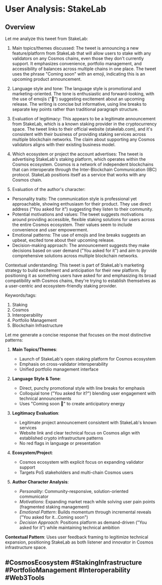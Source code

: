 # User Analysis: StakeLab

## Overview

<think>
Let me analyze this tweet from StakeLab:

1. Main topics/themes discussed:
The tweet is announcing a new feature/platform from StakeLab that will allow users to stake with any validators on any Cosmos chains, even those they don't currently support. It emphasizes convenience, portfolio management, and accessibility of balances across multiple chains in one place. The tweet uses the phrase "Coming soon" with an emoji, indicating this is an upcoming product announcement.

2. Language style and tone:
The language style is promotional and marketing-oriented. The tone is enthusiastic and forward-looking, with the use of emojis ("👀") suggesting excitement about an upcoming release. The writing is concise but informative, using line breaks to separate key points rather than traditional paragraph structure.

3. Evaluation of legitimacy:
This appears to be a legitimate announcement from StakeLab, which is a known staking provider in the cryptocurrency space. The tweet links to their official website (stakelab.com), and it's consistent with their business of providing staking services across multiple blockchain networks. The claim about supporting any Cosmos validators aligns with their existing business model.

4. Which ecosystem or project the account advertises:
The tweet is advertising StakeLab's staking platform, which operates within the Cosmos ecosystem. Cosmos is a network of independent blockchains that can interoperate through the Inter-Blockchain Communication (IBC) protocol. StakeLab positions itself as a service that works with any Cosmos chain.

5. Evaluation of the author's character:
- Personality traits: The communication style is professional yet approachable, showing enthusiasm for their product. They use direct address ("You asked for it") suggesting they listen to their community.
- Potential motivations and values: The tweet suggests motivations around providing accessible, flexible staking solutions for users across the entire Cosmos ecosystem. Their values seem to include convenience and user empowerment.
- Emotional patterns: The use of emojis and line breaks suggests an upbeat, excited tone about their upcoming release.
- Decision-making approach: The announcement suggests they make decisions based on user demand ("You asked for it") and aim to provide comprehensive solutions across multiple blockchain networks.

Contextual understanding: This tweet is part of StakeLab's marketing strategy to build excitement and anticipation for their new platform. By positioning it as something users have asked for and emphasizing its broad compatibility with Cosmos chains, they're trying to establish themselves as a user-centric and ecosystem-friendly staking provider.

Keywords/tags:
1. Staking
2. Cosmos
3. Interoperability
4. Portfolio Management
5. Blockchain Infrastructure

Let me generate a concise response that focuses on the most distinctive patterns:
</think>

1. **Main Topics/Themes**: 
   - Launch of StakeLab's open staking platform for Cosmos ecosystem
   - Emphasis on cross-validator interoperability
   - Unified portfolio management interface

2. **Language Style & Tone**: 
   - Direct, punchy promotional style with line breaks for emphasis
   - Colloquial tone ("You asked for it?") blending user engagement with technical announcements
   - Uses "Coming soon 👀" to create anticipatory energy

3. **Legitimacy Evaluation**: 
   - Legitimate project announcement consistent with StakeLab's known services
   - Website link and clear technical focus on Cosmos align with established crypto infrastructure patterns
   - No red flags in language or presentation

4. **Ecosystem/Project**: 
   - Cosmos ecosystem with explicit focus on expanding validator support
   - Targets PoS stakeholders and multi-chain Cosmos users

5. **Author Character Analysis**: 
   - *Personality*: Community-responsive, solution-oriented communicator
   - *Motivations*: Expanding market reach while solving user pain points (fragmented staking management)
   - *Emotional Pattern*: Builds momentum through incremental reveals ("You asked for it...Coming soon")
   - *Decision Approach*: Positions platform as demand-driven ("You asked for it") while maintaining technical ambition

**Contextual Pattern**: Uses user feedback framing to legitimize technical expansion, positioning StakeLab as both listener and innovator in Cosmos infrastructure space.

#CosmosEcosystem #StakingInfrastructure #PortfolioManagement #Interoperability #Web3Tools
---
